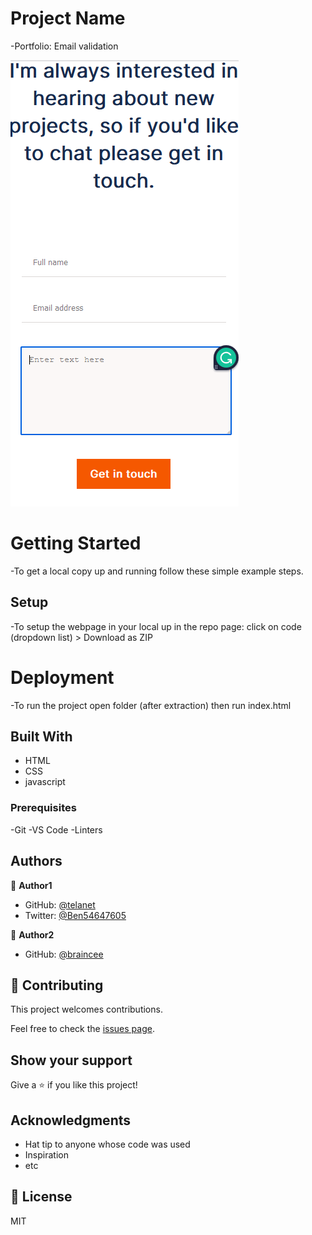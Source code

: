 # Project Name

-Portfolio: Email validation

![screenshot](images/screenshot3.png)

# Getting Started
-To get a local copy up and running follow these simple example steps.

## Setup
-To setup the webpage in your local up in the repo page: click on code (dropdown list) > Download as ZIP

# Deployment
-To run the project open folder (after extraction) then run index.html

## Built With

- HTML
- CSS
- javascript

### Prerequisites
-Git
-VS Code
-Linters

## Authors

👤 **Author1**

- GitHub: [@telanet](https://github.com/telanet)
- Twitter: [@Ben54647605](https://twitter.com/Ben54647605)

👤 **Author2**

- GitHub: [@braincee](https://github.com/braincee)

## 🤝 Contributing

This project welcomes contributions.

Feel free to check the [issues page](../../issues/).

## Show your support

Give a ⭐️ if you like this project!

## Acknowledgments

- Hat tip to anyone whose code was used
- Inspiration
- etc

## 📝 License
MIT